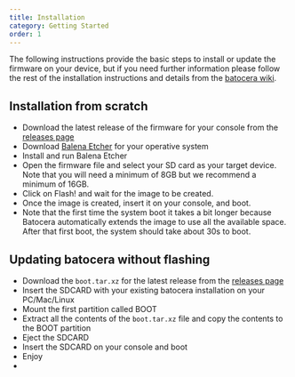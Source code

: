 ```yaml
---
title: Installation
category: Getting Started
order: 1
---
```


The following instructions provide the basic steps to install or update the firmware on your device, but if you need further information please follow the rest of the installation instructions and details from the [batocera wiki](https://wiki.batocera.org/install_batocera).

## Installation from scratch

* Download the latest release of the firmware for your console from the [releases page](https://github.com/RK3128-CFW/rk3128-cfw.github.io/releases)
* Download [Balena Etcher](https://www.balena.io/etcher/) for your operative system
* Install and run Balena Etcher
* Open the firmware file and select your SD card as your target device. Note that you will need a minimum of 8GB but we recommend a minimum of 16GB.
* Click on Flash! and wait for the image to be created.
* Once the image is created, insert it on your console, and boot.
* Note that the first time the system boot it takes a bit longer because Batocera automatically extends the image to use all the available space. After that first boot, the system should take about 30s to boot.

## Updating batocera without flashing

* Download the ``boot.tar.xz`` for the latest release from the [releases page](https://github.com/RK3128-CFW/rk3128-cfw.github.io/releases)
* Insert the SDCARD with your existing batocera installation on your PC/Mac/Linux
* Mount the first partition called BOOT
* Extract all the contents of the ``boot.tar.xz`` file and copy the contents to the BOOT partition
* Eject the SDCARD
* Insert the SDCARD on your console and boot
* Enjoy
* 
